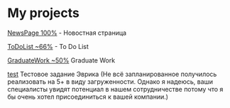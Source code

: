

# My projects


[NewsPage 100%](https://greykkara.github.io/greykkara.github.io/NewsPage/) - Новостная страница


[ToDoList ~66%](https://greykkara.github.io/greykkara.github.io/MyToDoList/) - To Do List


[GraduateWork ~50%](https://greykkara.github.io/greykkara.github.io/GraduateWork/) Graduate Work



[test](https://greykkara.github.io/greykkara.github.io/shop/) Тестовое задание Эврика (Не всё запланированное получилось реализовать на 5+ в виду загруженности. Однако я надеюсь, ваши специалисты увидят потенциал в нашем сотрудничестве потому что я бы очень хотел присоединиться к вашей компании.)



